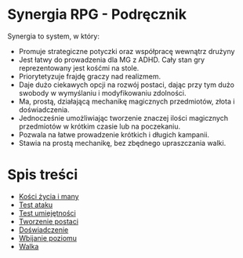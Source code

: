 # Synergia RPG - Podręcznik

Synergia to system, w który:
* Promuje strategiczne potyczki oraz współpracę wewnątrz drużyny
* Jest łatwy do prowadzenia dla MG z ADHD. Cały stan gry reprezentowany jest kośćmi na stole.
* Priorytetyzuje frajdę graczy nad realizmem.
* Daje dużo ciekawych opcji na rozwój postaci, dając przy tym dużo swobody w wymyślaniu i modyfikowaniu zdolności.
* Ma, prostą, działającą mechanikę magicznych przedmiotów, złota i doświadczenia.
* Jednocześnie umożliwiając tworzenie znaczej ilości magicznych przedmiotów w krótkim czasie lub na poczekaniu.
* Pozwala na łatwe prowadzenie krótkich i długich kampanii.
* Stawia na prostą mechanikę, bez zbędnego upraszczania walki.

# Spis treści
* [Kości życia i many](#file-kosci-zycia-i-many-md)
* [Test ataku](#file-test_ataku-md)
* [Test umiejętności](test_umiejętności.md)
* [Tworzenie postaci](tworzenie_postaci.md)
* [Doświadczenie](doświadczenie.md)
* [Wbijanie poziomu](wbijanie_poziomu.md)
* [Walka](walka.md)
